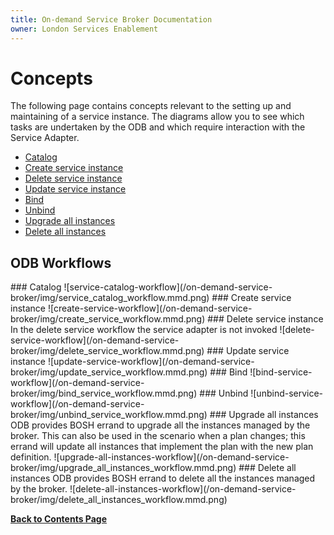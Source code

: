 ```yaml
---
title: On-demand Service Broker Documentation
owner: London Services Enablement
---
```


# Concepts

The following page contains concepts relevant to the setting up and maintaining of a service instance. The diagrams allow you to see which tasks are undertaken by the ODB and which require interaction with the Service Adapter.

- [Catalog](/on-demand-service-broker/concepts.html#catalog)
- [Create service instance](/on-demand-service-broker/concepts.html#create-service-instance)
- [Delete service instance](/on-demand-service-broker/concepts.html#delete-service-instance)
- [Update service instance](/on-demand-service-broker/concepts.html#update-service-instance)
- [Bind](/on-demand-service-broker/concepts.html#bind)
- [Unbind](/on-demand-service-broker/concepts.html#unbind)
- [Upgrade all instances](/on-demand-service-broker/concepts.html#upgrade-all-instances)
- [Delete all instances](/on-demand-service-broker/concepts.html#delete-all-instances)

## ODB Workflows
<a id="catalog" />
### Catalog
![service-catalog-workflow](/on-demand-service-broker/img/service_catalog_workflow.mmd.png)

<a id="create-service-instance" />
### Create service instance
![create-service-workflow](/on-demand-service-broker/img/create_service_workflow.mmd.png)

<a id="delete-service-instance" />
### Delete service instance
In the delete service workflow the service adapter is not invoked ![delete-service-workflow](/on-demand-service-broker/img/delete_service_workflow.mmd.png)

<a id="update-service-instance" />
### Update service instance
![update-service-workflow](/on-demand-service-broker/img/update_service_workflow.mmd.png)

<a id="bind" />
### Bind
![bind-service-workflow](/on-demand-service-broker/img/bind_service_workflow.mmd.png)

<a id="unbind" />
### Unbind
![unbind-service-workflow](/on-demand-service-broker/img/unbind_service_workflow.mmd.png)

<a id="upgrade-all-instances" />
### Upgrade all instances
ODB provides BOSH errand to upgrade all the instances managed by the broker. This can also be used in the scenario when a plan changes; this errand will update all instances that implement the plan with the new plan definition. ![upgrade-all-instances-workflow](/on-demand-service-broker/img/upgrade_all_instances_workflow.mmd.png)

<a id="delete-all-instances" />
### Delete all instances
ODB provides BOSH errand to delete all the instances managed by the broker. ![delete-all-instances-workflow](/on-demand-service-broker/img/delete_all_instances_workflow.mmd.png)

**[Back to Contents Page](/on-demand-service-broker/index.html)**
